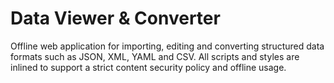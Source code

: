 # Data Viewer & Converter

Offline web application for importing, editing and converting structured data formats such as JSON, XML, YAML and CSV. All scripts and styles are inlined to support a strict content security policy and offline usage.
